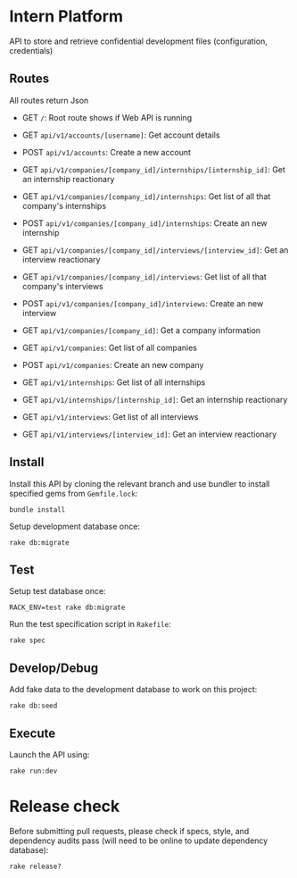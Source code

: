 # Intern Platform
API to store and retrieve confidential development files (configuration, credentials)
## Routes
All routes return Json
- GET `/`: Root route shows if Web API is running
- GET `api/v1/accounts/[username]`: Get account details
- POST `api/v1/accounts`: Create a new account
- GET `api/v1/companies/[company_id]/internships/[internship_id]`: Get an internship reactionary
- GET `api/v1/companies/[company_id]/internships`: Get list of all that company's internships
- POST `api/v1/companies/[company_id]/internships`: Create an new internship

- GET `api/v1/companies/[company_id]/interviews/[interview_id]`: Get an interview reactionary
- GET `api/v1/companies/[company_id]/interviews`: Get list of all that company's interviews
- POST `api/v1/companies/[company_id]/interviews`: Create an new interview

- GET `api/v1/companies/[company_id]`: Get a company information
- GET `api/v1/companies`: Get list of all companies
- POST `api/v1/companies`: Create an new company

- GET `api/v1/internships`: Get list of all internships
- GET `api/v1/internships/[internship_id]`: Get an internship reactionary
- GET `api/v1/interviews`: Get list of all interviews
- GET `api/v1/interviews/[interview_id]`: Get an interview reactionary

## Install
Install this API by cloning the relevant branch and use bundler to install specified gems from `Gemfile.lock`:

```
bundle install
```

Setup development database once:

```
rake db:migrate
```

## Test
Setup test database once:

```
RACK_ENV=test rake db:migrate
```

Run the test specification script in `Rakefile`:

```
rake spec
```

## Develop/Debug
Add fake data to the development database to work on this project:

```
rake db:seed
```

## Execute
Launch the API using:

```
rake run:dev
```

# Release check
Before submitting pull requests, please check if specs, style, and dependency audits pass (will need to be online to update dependency database):

```
rake release?
```
